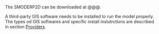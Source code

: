 The SMODERP2D can be downloaded at @@@.

A third-party GIS software needs to be installed to run the model properly.
The types od GIS softwares and specific install inslutrctions are described
in section [Providers](#providers).
